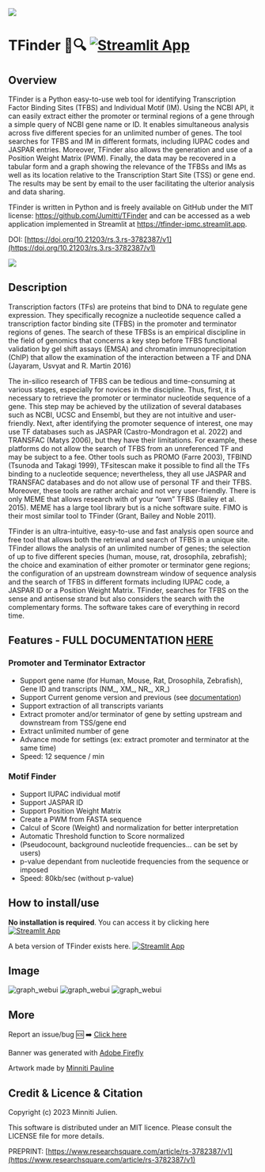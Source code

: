 <picture>
    <img
        src="./img/banners_TFinder.jpg">
</picture>

# TFinder 🧬🔍 [![Streamlit App](https://static.streamlit.io/badges/streamlit_badge_black_white.svg)](https://tfinder-ipmc.streamlit.app/)

## Overview

TFinder is a Python easy-to-use web tool for identifying Transcription Factor Binding Sites (TFBS) and Individual Motif (IM). Using the NCBI API, it can easily extract either the promoter or terminal regions of a gene through a simple query of NCBI gene name or ID. It enables simultaneous analysis across five different species for an unlimited number of genes. The tool searches for TFBS and IM in different formats, including IUPAC codes and JASPAR entries. Moreover, TFinder also allows the generation and use of a Position Weight Matrix (PWM). Finally, the data may be recovered in a tabular form and a graph showing the relevance of the TFBSs and IMs as well as its location relative to the Transcription Start Site (TSS) or gene end. The results may be sent by email to the user facilitating the ulterior analysis and data sharing.

TFinder is written in Python and is freely available on GitHub under the MIT license: https://github.com/Jumitti/TFinder and can be accessed as a web application implemented in Streamlit at https://tfinder-ipmc.streamlit.app.

DOI: [https://doi.org/10.21203/rs.3.rs-3782387/v1](https://doi.org/10.21203/rs.3.rs-3782387/v1)

<picture>
    <img
        src="./img/tfinder_schema.png">
</picture>

## Description
Transcription factors (TFs) are proteins that bind to DNA to regulate gene expression. They specifically recognize a nucleotide sequence called a transcription factor binding site (TFBS) in the promoter and terminator regions of genes. The search of these TFBSs is an empirical discipline in the field of genomics that concerns a key step before TFBS functional validation by gel shift assays (EMSA) and chromatin immunoprecipitation (ChIP) that allow the examination of the interaction between a TF and DNA (Jayaram, Usvyat and R. Martin 2016)


The in-silico research of TFBS can be tedious and time-consuming at various stages, especially for novices in the discipline. Thus, first, it is necessary to retrieve the promoter or terminator nucleotide sequence of a gene. This step may be achieved by the utilization of several databases such as NCBI, UCSC and Ensembl, but they are not intuitive and user-friendly. Next, after identifying the promoter sequence of interest, one may use TF databases such as JASPAR (Castro-Mondragon et al. 2022) and TRANSFAC (Matys 2006), but they have their limitations. For example, these platforms do not allow the search of TFBS from an unreferenced TF and may be subject to a fee. Other tools such as PROMO (Farre 2003), TFBIND (Tsunoda and Takagi 1999), TFsitescan make it possible to find all the TFs binding to a nucleotide sequence; nevertheless, they all use JASPAR and TRANSFAC databases and do not allow use of personal TF and their TFBS. Moreover, these tools are rather archaic and not very user-friendly. There is only MEME that allows research with of your “own” TFBS (Bailey et al. 2015). MEME has a large tool library but is a niche software suite. FIMO is their most similar tool to TFinder (Grant, Bailey and Noble 2011).

TFinder is an ultra-intuitive, easy-to-use and fast analysis open source and free tool that allows both the retrieval and search of TFBS in a unique site. TFinder allows the analysis of an unlimited number of genes; the selection of up to five different species (human, mouse, rat, drosophila, zebrafish); the choice and examination of either promoter or terminator gene regions; the configuration of an upstream downstream window of sequence analysis and the search of TFBS in different formats including IUPAC code, a JASPAR ID or a Position Weight Matrix. TFinder, searches for TFBS on the sense and antisense strand but also considers the search with the complementary forms. The software takes care of everything in record time.

## Features - FULL DOCUMENTATION [HERE](https://jumitti.notion.site/tfinder?pvs=4)

### Promoter and Terminator Extractor

- Support gene name (for Human, Mouse, Rat, Drosophila, Zebrafish), Gene ID and transcripts (NM_, XM_, NR_, XR_)
- Support Current genome version and previous (see [documentation](https://www.notion.so/jumitti/Promoter-and-Terminator-Extraction-15973c6e8b9c8016ad21d5f070eac965?pvs=4#15973c6e8b9c80efae51fc76c56bbc06))
- Support extraction of all transcripts variants
- Extract promoter and/or terminator of gene by setting upstream and downstream from TSS/gene end
- Extract unlimited number of gene
- Advance mode for settings (ex: extract promoter and terminator at the same time)
- Speed: 12 sequence / min

### Motif Finder

- Support IUPAC individual motif
- Support JASPAR ID
- Support Position Weight Matrix
- Create a PWM from FASTA sequence
- Calcul of Score (Weight) and normalization for better interpretation
- Automatic Threshold function to Score normalized
- (Pseudocount, background nucleotide frequencies... can be set by users)
- p-value dependant from nucleotide frequencies from the sequence or imposed
- Speed: 80kb/sec (without p-value)

## How to install/use

**No installation is required**. You can access it by clicking here [![Streamlit App](https://static.streamlit.io/badges/streamlit_badge_black_white.svg)](https://tfinder-ipmc.streamlit.app/)

A beta version of TFinder exists here. [![Streamlit App](https://static.streamlit.io/badges/streamlit_badge_black_white.svg)](https://tfinder-jti99236fxoncgfqnhrcrw.streamlit.app/)

## Image

![graph_webui](https://raw.githubusercontent.com/Jumitti/TFinder/main/img/promtermoriginal.png)
![graph_webui](https://raw.githubusercontent.com/Jumitti/TFinder/main/img/bsfMS.png)
![graph_webui](https://raw.githubusercontent.com/Jumitti/TFinder/main/img/Graph%20WebUI.png)

## More

Report an issue/bug 🆘 ➡️ [Click here](https://github.com/Jumitti/TFinder/issues/new/choose)

Banner was generated with [Adobe Firefly](https://firefly.adobe.com/inspire/images)

Artwork made by [Minniti Pauline](https://minnitidesign.fr/)

## Credit & Licence & Citation

Copyright (c) 2023 Minniti Julien.

This software is distributed under an MIT licence. Please consult the LICENSE file for more details.

PREPRINT: [https://www.researchsquare.com/article/rs-3782387/v1](https://www.researchsquare.com/article/rs-3782387/v1)

